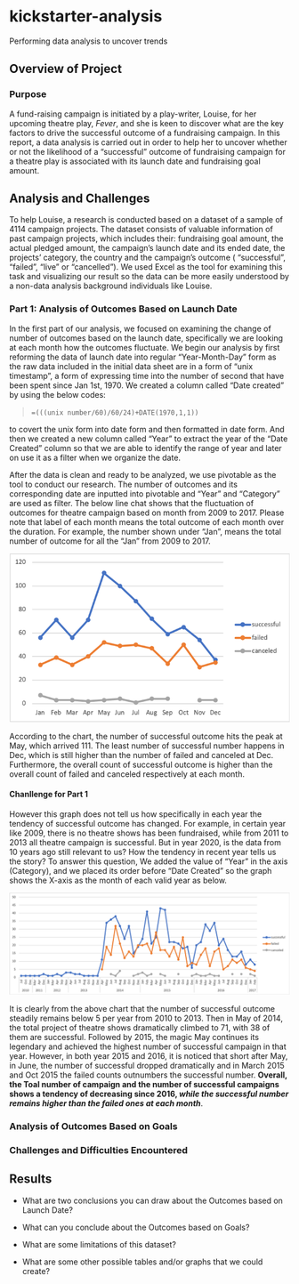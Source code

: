 # kickstarter-analysis
Performing data analysis to uncover trends
## Overview of Project
### Purpose

A fund-raising campaign is initiated by a play-writer, Louise, for her upcoming theatre play, _Fever_, and she is keen to discover what are the key factors to drive the successful outcome of a fundraising campaign. In this report, a data analysis is carried out in order to help her to uncover whether or not the likelihood of a “successful” outcome of fundraising campaign for a theatre play is associated with its launch date and fundraising goal amount. 


## Analysis and Challenges

To help Louise, a research is conducted based on a dataset of a sample of 4114 campaign projects. The dataset consists of valuable information of past campaign projects, which includes their: fundraising goal amount, the actual pledged amount, the campaign’s launch date and its ended date, the projects’ category, the country and the campaign’s outcome ( “successful”, “failed”, “live” or “cancelled”). We used Excel as the tool for examining this task and visualizing our result so the data can be more easily understood by a non-data analysis background individuals like Louise. 

### Part 1: Analysis of Outcomes Based on Launch Date

In the first part of our analysis, we focused on examining the change of number of outcomes based on the launch date, specifically we are looking at each month how the outcomes fluctuate. We begin our analysis by first reforming the data of launch date into regular “Year-Month-Day” form as the raw data included in the initial data sheet are in a form of “unix timestamp”, a form of expressing time into the number of second that have been spent since Jan 1st, 1970. We created a column called “Date created” by using the below codes:
>```=(((unix number/60)/60/24)+DATE(1970,1,1))``` 

to covert the unix form into date form and then formatted in date form. And then we created a new column called “Year” to extract the year of the “Date Created” column so that we are able to identify the range of year and later on use it as a filter when we organize the date. 

After the data is clean and ready to be analyzed, we use pivotable as the tool to conduct our research. The number of outcomes and its corresponding date are inputted into pivotable and “Year” and “Category” are used as filter. The below line chat shows that the fluctuation of outcomes for theatre campaign based on month from 2009 to 2017. Please note that label of each month means the total outcome of each month over the duration. For example, the number shown under “Jan”, means the total number of outcome for all the “Jan” from 2009 to 2017. 

![ScreenShot](Theater_Outcomes_vs_Launch.png)

According to the chart, the number of successful outcome hits the peak at May, which arrived 111. The least number of successful number happens in Dec, which is still higher than the number of failed and canceled at Dec. Furthermore, the overall count of successful outcome is higher than the overall count of failed and canceled respectively at each month.

#### Chanllenge for Part 1
However this graph does not tell us how specifically in each year the tendency of successful outcome has changed. For example, in certain year like 2009, there is no theatre shows has been fundraised, while from 2011 to 2013 all theatre campaign is successful. But in year 2020, is the data from 10 years ago still relevant to us? How the tendency in recent year tells us the story? To answer this question, We added the value of “Year” in the axis (Category), and we placed its order before “Date Created” so the graph shows the X-axis as the month of each valid year as below. 

![ScreenShot](Picture1.png)

It is clearly from the above chart that the number of successful outcome steadily remains below 5 per year from 2010 to 2013. Then in May of 2014, the total project of theatre shows dramatically climbed to 71, with 38 of them are successful. Followed by 2015, the magic May continues its legendary and achieved the highest number of successful campaign in that year. However, in both year 2015 and 2016, it is noticed that short after May, in June, the number of successful dropped dramatically and in March 2015 and Oct 2015 the failed counts outnumbers the successful number. **Overall, the Toal number of campaign and the number of successful campaigns shows a tendency of decreasing since 2016, _while the successful number remains higher than the failed ones at each month_**. 
 
 
### Analysis of Outcomes Based on Goals

### Challenges and Difficulties Encountered

## Results

- What are two conclusions you can draw about the Outcomes based on Launch Date?

- What can you conclude about the Outcomes based on Goals?

- What are some limitations of this dataset?

- What are some other possible tables and/or graphs that we could create?
